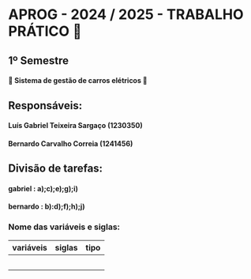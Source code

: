 # APROG - 2024 / 2025 - TRABALHO PRÁTICO 🤔
## 1º Semestre

#### 🚙 Sistema de gestão de carros elétricos 🚙

## Responsáveis:
#### Luís Gabriel Teixeira Sargaço (1230350) 
#### Bernardo Carvalho Correia (1241456)

## Divisão de tarefas:
#### gabriel : a);c);e);g);i)
#### bernardo : b):d);f);h);j)


### Nome das variáveis e siglas:
| variáveis | siglas | tipo |
|-----------|--------|------|
|           |        |      |
|           |        |      |
|           |        |      |
|           |        |      |
|           |        |      |
